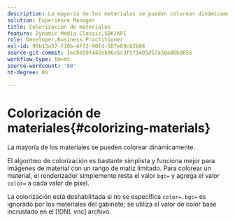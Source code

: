 ```yaml
---
description: La mayoría de los materiales se pueden colorear dinámicamente.
solution: Experience Manager
title: Colorización de materiales
feature: Dynamic Media Classic,SDK/API
role: Developer,Business Practitioner
exl-id: 95b13a57-f10b-4ff2-90fd-507e69cb2b04
source-git-commit: 1ec8b59f442eb96c6c3f5f1405d57a38a86bd056
workflow-type: tm+mt
source-wordcount: '80'
ht-degree: 0%

---
```


# Colorización de materiales{#colorizing-materials}

La mayoría de los materiales se pueden colorear dinámicamente.

El algoritmo de colorización es bastante simplista y funciona mejor para imágenes de material con un rango de matiz limitado. Para colorear un material, el renderizador simplemente resta el valor `bgc=` y agrega el valor `color=` a cada valor de píxel.

La colorización está deshabilitada si no se especifica `color=`. `bgc=` es ignorado por los materiales del gabinete; se utiliza el valor de color base incrustado en el  [!DNL vnc] archivo.
